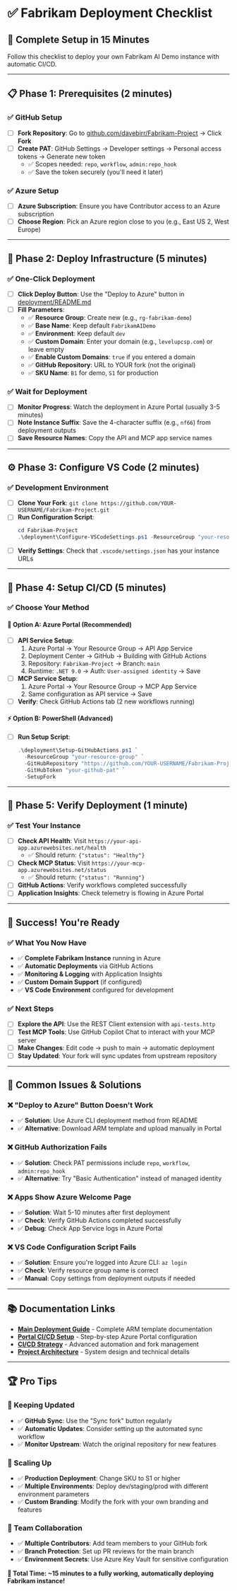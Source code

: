 # ✅ Fabrikam Deployment Checklist

## 🎯 **Complete Setup in 15 Minutes**

Follow this checklist to deploy your own Fabrikam AI Demo instance with automatic CI/CD.

---

## 📋 **Phase 1: Prerequisites** (2 minutes)

### **✅ GitHub Setup**
- [ ] **Fork Repository**: Go to [github.com/davebirr/Fabrikam-Project](https://github.com/davebirr/Fabrikam-Project) → Click **Fork**
- [ ] **Create PAT**: GitHub Settings → Developer settings → Personal access tokens → Generate new token
  - ✅ Scopes needed: `repo`, `workflow`, `admin:repo_hook`
  - ✅ Save the token securely (you'll need it later)

### **✅ Azure Setup**  
- [ ] **Azure Subscription**: Ensure you have Contributor access to an Azure subscription
- [ ] **Choose Region**: Pick an Azure region close to you (e.g., East US 2, West Europe)

---

## 🚀 **Phase 2: Deploy Infrastructure** (5 minutes)

### **✅ One-Click Deployment**
- [ ] **Click Deploy Button**: Use the "Deploy to Azure" button in [deployment/README.md](README.md)
- [ ] **Fill Parameters**:
  - ✅ **Resource Group**: Create new (e.g., `rg-fabrikam-demo`)
  - ✅ **Base Name**: Keep default `FabrikamAIDemo`
  - ✅ **Environment**: Keep default `dev`  
  - ✅ **Custom Domain**: Enter your domain (e.g., `levelupcsp.com`) or leave empty
  - ✅ **Enable Custom Domains**: `true` if you entered a domain
  - ✅ **GitHub Repository**: URL to YOUR fork (not the original)
  - ✅ **SKU Name**: `B1` for demo, `S1` for production

### **✅ Wait for Deployment**
- [ ] **Monitor Progress**: Watch the deployment in Azure Portal (usually 3-5 minutes)
- [ ] **Note Instance Suffix**: Save the 4-character suffix (e.g., `nf66`) from deployment outputs
- [ ] **Save Resource Names**: Copy the API and MCP app service names

---

## ⚙️ **Phase 3: Configure VS Code** (2 minutes)

### **✅ Development Environment**
- [ ] **Clone Your Fork**: `git clone https://github.com/YOUR-USERNAME/Fabrikam-Project.git`
- [ ] **Run Configuration Script**:
  ```powershell
  cd Fabrikam-Project
  .\deployment\Configure-VSCodeSettings.ps1 -ResourceGroup "your-resource-group-name"
  ```
- [ ] **Verify Settings**: Check that `.vscode/settings.json` has your instance URLs

---

## 🔄 **Phase 4: Setup CI/CD** (5 minutes)

### **✅ Choose Your Method**

#### **🎯 Option A: Azure Portal (Recommended)**
- [ ] **API Service Setup**:
  1. Azure Portal → Your Resource Group → API App Service  
  2. Deployment Center → GitHub → Building with GitHub Actions
  3. Repository: `Fabrikam-Project` → Branch: `main`
  4. Runtime: `.NET 9.0` → Auth: `User-assigned identity` → Save
- [ ] **MCP Service Setup**:
  1. Azure Portal → Your Resource Group → MCP App Service
  2. Same configuration as API service → Save  
- [ ] **Verify**: Check GitHub Actions tab (2 new workflows running)

#### **⚡ Option B: PowerShell (Advanced)**
- [ ] **Run Setup Script**:
  ```powershell
  .\deployment\Setup-GitHubActions.ps1 `
    -ResourceGroup "your-resource-group" `
    -GitHubRepository "https://github.com/YOUR-USERNAME/Fabrikam-Project" `
    -GitHubToken "your-github-pat" `
    -SetupFork
  ```

---

## 🧪 **Phase 5: Verify Deployment** (1 minute)

### **✅ Test Your Instance**
- [ ] **Check API Health**: Visit `https://your-api-app.azurewebsites.net/health`
  - ✅ Should return: `{"status": "Healthy"}`
- [ ] **Check MCP Status**: Visit `https://your-mcp-app.azurewebsites.net/status`  
  - ✅ Should return: `{"status": "Running"}`
- [ ] **GitHub Actions**: Verify workflows completed successfully
- [ ] **Application Insights**: Check telemetry is flowing in Azure Portal

---

## 🎉 **Success! You're Ready**

### **✅ What You Now Have**
- ✅ **Complete Fabrikam Instance** running in Azure
- ✅ **Automatic Deployments** via GitHub Actions
- ✅ **Monitoring & Logging** with Application Insights
- ✅ **Custom Domain Support** (if configured)
- ✅ **VS Code Environment** configured for development

### **✅ Next Steps**
- [ ] **Explore the API**: Use the REST Client extension with `api-tests.http`
- [ ] **Test MCP Tools**: Use GitHub Copilot Chat to interact with your MCP server
- [ ] **Make Changes**: Edit code → push to main → automatic deployment
- [ ] **Stay Updated**: Your fork will sync updates from upstream repository

---

## 🔧 **Common Issues & Solutions**

### **❌ "Deploy to Azure" Button Doesn't Work**
- ✅ **Solution**: Use Azure CLI deployment method from README
- ✅ **Alternative**: Download ARM template and upload manually in Portal

### **❌ GitHub Authorization Fails**
- ✅ **Solution**: Check PAT permissions include `repo`, `workflow`, `admin:repo_hook`
- ✅ **Alternative**: Try "Basic Authentication" instead of managed identity

### **❌ Apps Show Azure Welcome Page**
- ✅ **Solution**: Wait 5-10 minutes after first deployment
- ✅ **Check**: Verify GitHub Actions completed successfully
- ✅ **Debug**: Check App Service logs in Azure Portal

### **❌ VS Code Configuration Script Fails**
- ✅ **Solution**: Ensure you're logged into Azure CLI: `az login`
- ✅ **Check**: Verify resource group name is correct
- ✅ **Manual**: Copy settings from deployment outputs if needed

---

## 📚 **Documentation Links**

- **[Main Deployment Guide](README.md)** - Complete ARM template documentation
- **[Portal CI/CD Setup](PORTAL-CICD-SETUP.md)** - Step-by-step Azure Portal configuration
- **[CI/CD Strategy](CI-CD-STRATEGY.md)** - Advanced automation and fork management
- **[Project Architecture](../docs/architecture/)** - System design and technical details

---

## 🏆 **Pro Tips**

### **🔄 Keeping Updated**
- ✅ **GitHub Sync**: Use the "Sync fork" button regularly
- ✅ **Automatic Updates**: Consider setting up the automated sync workflow
- ✅ **Monitor Upstream**: Watch the original repository for new features

### **🚀 Scaling Up**
- ✅ **Production Deployment**: Change SKU to S1 or higher
- ✅ **Multiple Environments**: Deploy dev/staging/prod with different environment parameters
- ✅ **Custom Branding**: Modify the fork with your own branding and features

### **👥 Team Collaboration**
- ✅ **Multiple Contributors**: Add team members to your GitHub fork
- ✅ **Branch Protection**: Set up PR reviews for the main branch
- ✅ **Environment Secrets**: Use Azure Key Vault for sensitive configuration

**🎯 Total Time: ~15 minutes to a fully working, automatically deploying Fabrikam instance!**
